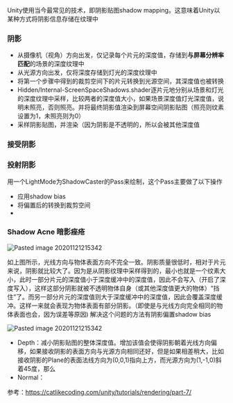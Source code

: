 Unity使用当今最常见的技术，即阴影贴图shadow mapping。这意味着Unity以某种方式将阴影信息存储在纹理中
### 阴影
- 从摄像机（视角）方向出发，仅记录每个片元的深度值，存储到**与屏幕分辨率匹配**的场景的深度纹理中
- 从光源方向出发，仅将深度存储到灯光的深度纹理中
- 将第一个步骤中得到的裁剪空间下的片元转换到光源空间，其深度值也被转换
- Hidden/Internal-ScreenSpaceShadows.shader逐片元地分别从场景和灯光的深度纹理中采样，比较两者的深度值大小，如果场景深度值灯光深度值，说明未照亮，否则照亮。并将最终阴影值渲染到屏幕空间阴影贴图（照亮则纹素设置为1，未照亮则为0）
- 采样阴影贴图，并渲染（因为阴影是不透明的，所以会被其他深度值
### 接受阴影

### 投射阴影
用一个LightMode为ShadowCaster的Pass来绘制，这个Pass主要做了以下操作
- 应用shadow bias
- 将偏置后的转换到裁剪空间
- 

### Shadow Acne 暗影痤疮

![Pasted image 20201121215342](https://cdn.jsdelivr.net/gh/YuzikiRain/ImageBed@master/img/202109122149968.png)

如上图所示，光线方向与物体表面方向不完全一致。阴影质量很低时，相对于片元来说，阴影就比较大了。因为是从阴影纹理中采样得到的，最小也就是一个纹素大小，此时一部分片元的深度值小于深度缓冲中的深度值，因此不会写入（开启了深度写入），这样这部分阴影就被不透明物体自身（或其他深度值更大的物体）“挡住”了。而另一部分片元的深度值则大于深度缓冲中的深度值，因此会覆盖深度缓冲。这样一来就会表现为物体表面有部分阴影。（即使是与光线方向完全相同的物体表面也会，因为误差等原因)
解决这个问题的方法有阴影偏置shadow bias

![Pasted image 20201121215342](https://cdn.jsdelivr.net/gh/YuzikiRain/ImageBed@master/img/202109122150014.png)


- Depth：减小阴影贴图的整体深度值。增加该值会使得阴影朝着光线方向偏移，如果接收阴影的表面方向与光源方向相同还好，但是如果相差稍大，比如接收阴影的Plane的表面法线方向为(0,0,1)指向上方，而光源方向为(1,-1,0)斜着45度，那么
- Normal：

参考：https://catlikecoding.com/unity/tutorials/rendering/part-7/